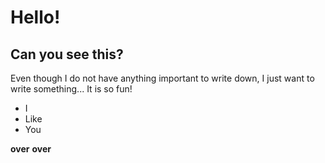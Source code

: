 # Hello!
## Can you see this?

Even though I do not have anything important to write down, I just want to write something...
It is so fun!


 - I 
 - Like 
 - You

**over** **over**
